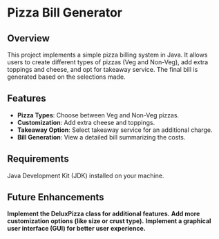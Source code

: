 # Pizza Bill Generator

## Overview

This project implements a simple pizza billing system in Java. It allows users to create different types of 
pizzas (Veg and Non-Veg), add extra toppings and cheese, and opt for takeaway service. The final bill is generated based on the selections made.

## Features

- **Pizza Types**: Choose between Veg and Non-Veg pizzas.
- **Customization**: Add extra cheese and toppings.
- **Takeaway Option**: Select takeaway service for an additional charge.
- **Bill Generation**: View a detailed bill summarizing the costs.


## Requirements
Java Development Kit (JDK) installed on your machine.

## Future Enhancements
**Implement the DeluxPizza class for additional features.**
**Add more customization options (like size or crust type).**
**Implement a graphical user interface (GUI) for better user experience.**
